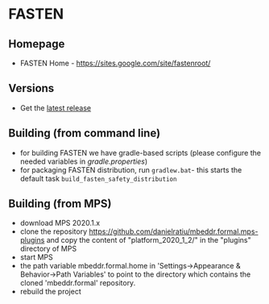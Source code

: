 # FASTEN

## Homepage
- FASTEN Home - https://sites.google.com/site/fastenroot/

## Versions
- Get the [latest release](https://github.com/mbeddr/mbeddr.formal/releases)

## Building (from command line)

- for building FASTEN we have gradle-based scripts (please configure the needed variables in *gradle.properties*)
- for packaging FASTEN distribution, run `gradlew.bat`- this starts the default task `build_fasten_safety_distribution`

## Building (from MPS)
- download MPS 2020.1.x
- clone the repository https://github.com/danielratiu/mbeddr.formal.mps-plugins and copy the content of "platform_2020_1_2/" in the "plugins" directory of MPS
- start MPS
- the path variable mbeddr.formal.home in 'Settings->Appearance & Behavior->Path Variables' to point to the directory which contains the cloned 'mbeddr.formal' repository.
- rebuild the project
